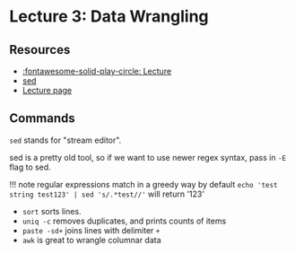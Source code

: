 Lecture 3: Data Wrangling
===

Resources
---
- [:fontawesome-solid-play-circle: Lecture](https://www.youtube.com/watch?v=sz_dsktIjt4)
- [sed](https://en.wikipedia.org/wiki/Sed)
- [Lecture page](https://missing.csail.mit.edu/2020/data-wrangling/)

Commands
---

`sed` stands for "stream editor".

sed is a pretty old tool, so if we want to use newer regex syntax, pass in `-E`
flag to sed.

!!! note
    regular expressions match in a greedy way by default
    `echo 'test string test123' | sed 's/.*test//'`
    will return '123'

- `sort` sorts lines.
- `uniq -c` removes duplicates, and prints counts of items
- `paste -sd+` joins lines with delimiter `+`
- `awk` is great to wrangle columnar data
